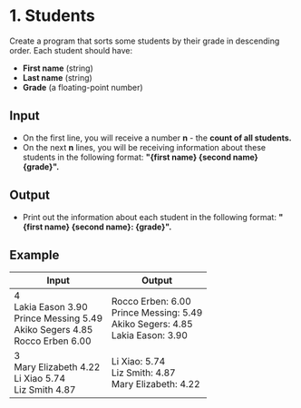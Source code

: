 # 1. Students

Create a program that sorts some students by their grade in descending order. Each student should have:

- **First name** (string)
- **Last name** (string)
- **Grade** (a floating-point number)

## Input

- On the first line, you will receive a number **n** - the **count of all students.**
- On the next **n** lines, you will be receiving information about these students in the following format: **"\{first name} \{second name} \{grade}".**

## Output

- Print out the information about each student in the following format: **"\{first name} \{second name}: \{grade}".**

## Example

| **Input** | **Output** |
| --- | --- |
| 4<br>Lakia Eason 3.90<br>Prince Messing 5.49<br>Akiko Segers 4.85<br>Rocco Erben 6.00 | Rocco Erben: 6.00<br>Prince Messing: 5.49<br>Akiko Segers: 4.85<br>Lakia Eason: 3.90 |
| 3<br>Mary Elizabeth 4.22<br>Li Xiao 5.74<br>Liz Smith 4.87 | Li Xiao: 5.74<br>Liz Smith: 4.87<br>Mary Elizabeth: 4.22 | 